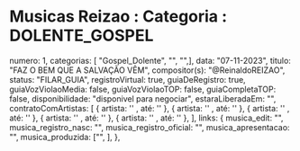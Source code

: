 
# Musicas Reizao : Categoria : DOLENTE_GOSPEL

numero: 1, categorias: [ "Gospel_Dolente", "", "",], data: "07-11-2023", titulo: "FAZ O BEM QUE A SALVAÇÃO VÊM", compositor(s): "@ReinaldoREIZAO", status: "FILAR_GUIA", registroVirtual: true, guiaDeRegistro: true, guiaVozViolaoMedia: false, guiaVozViolaoTOP: false,  guiaCompletaTOP: false, disponibilidade: "disponivel para negociar", estaraLiberadaEm: "", contratoComArtistas: [ { artista: '' , até: '' }, { artista: '' , até: '' }, { artista: '' , até: '' }, { artista: '' , até: '' }, { artista: '' , até: '' }, ], links: {
  musica_edit: "",
  musica_registro_nasc: "",
  musica_registro_oficial: "",
  musica_apresentacao: "",
  musica_produzida: ["", ],
},






